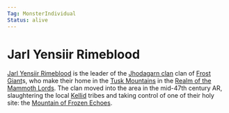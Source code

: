```yaml
---
Tag: MonsterIndividual
Status: alive
---
```

# Jarl Yensiir Rimeblood
[Jarl Yensiir Rimeblood](https://pathfinderwiki.com/wiki/Yensiir_Rimeblood) is the leader of the [Jhodagarn clan](questforthefrozenflame/docs/Backstory/Organizations/Jhodagarn-clan.md) clan of [Frost Giant](questforthefrozenflame/docs/Backstory/NPCs/Monsters/Giant.md#Frost%20Giant)s, who make their home in the [Tusk Mountains](questforthefrozenflame/docs/Backstory/Places/Geographical-Features/Tusk-Mountains.md) in the [Realm of the Mammoth Lords](questforthefrozenflame/docs/Backstory/Places/Realm-of-the-Mammoth-Lords.md). The clan moved into the area in the mid-47th century AR, slaughtering the local [Kellid](questforthefrozenflame/docs/Backstory/Notions/Kellid.md) tribes and taking control of one of their holy site: the [Mountain of Frozen Echoes](questforthefrozenflame/docs/Backstory/Places/Geographical-Features/Mountain-of-Frozen-Echoes.md). 